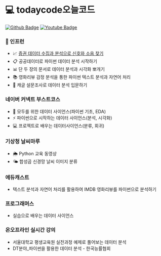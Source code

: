 # 💻 todaycode오늘코드
[![Github Badge](https://img.shields.io/badge/github-000000?style=flat-square&logo=github&link=https://github.com/corazzon)](https://github.com/corazzon)
[![Youtube Badge](https://img.shields.io/badge/Youtube-ff0000?style=flat-square&logo=youtube&link=https://www.youtube.com/c/todaycode)](https://www.youtube.com/c/todaycode)

### 🌱 인프런
- 📈 [증권 데이터 수집과 분석으로 신호와 소음 찾기](https://github.com/xoyeon/finance-data-analysis)
- 📋 공공데이터로 파이썬 데이터 분석 시작하기
- 📊 단 두 장의 문서로 데이터 분석과 시각화 뽀개기
- 📚 영화리뷰 감정 분석을 통한 파이썬 텍스트 분석과 자연어 처리
- 📑 캐글 설문조사로 데이터 분석 입문하기
### 네이버 커넥트 부스트코스
- 🐍 모두를 위한 데이터 사이언스(파이썬 기초, EDA)
- ⚡️ 파이썬으로 시작하는 데이터 사이언스(분석, 시각화)
- 💻 프로젝트로 배우는 데이터사이언스(분류, 회귀)
### 기상청 날씨마루
- 🌦 Python 교육 동영상
- 🌤 합성곱 신경망 날씨 이미지 분류
### 에듀캐스트
- 텍스트 분석과 자연어 처리를 활용하여 IMDB 영화리뷰를 파이썬으로 분석하기
### 프로그래머스
- 실습으로 배우는 데이터 사이언스
### 온오프라인 실시간 강의
- 서울대학교 평생교육원 실전과정 예제로 풀어보는 데이터 분석
- DT분야_파이썬을 활용한 데이터 분석 - 한국능률협회
